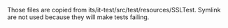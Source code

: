 Those files are copied from its/it-test/src/test/resources/SSLTest.
Symlink are not used because they will make tests failing.
